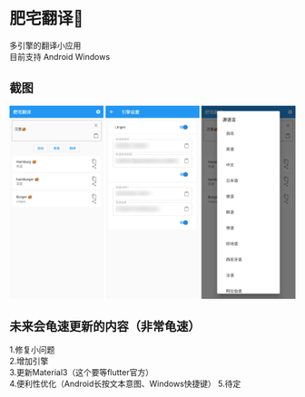 # 肥宅翻译🍔
多引擎的翻译小应用  
目前支持 Android Windows  
## 截图
![image](https://github.com/debukomori/feizhai_translate/blob/3c1e00385760294c03229ab36e746a76520c72a0/image/image.png)  
## 未来会龟速更新的内容（非常龟速）
1.修复小问题  
2.增加引擎  
3.更新Material3（这个要等flutter官方）  
4.便利性优化（Android长按文本意图、Windows快捷键）
5.待定
